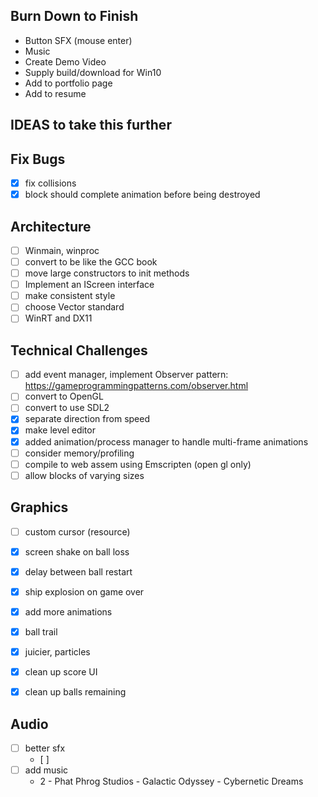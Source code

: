 ## Burn Down to Finish

- Button SFX (mouse enter)
- Music
- Create Demo Video
- Supply build/download for Win10
- Add to portfolio page 
- Add to resume

## IDEAS to take this further

## Fix Bugs
- [x] fix collisions
- [x] block should complete animation before being destroyed

## Architecture
- [ ] Winmain, winproc
- [ ] convert to be like the GCC book
- [ ] move large constructors to init methods
- [ ] Implement an IScreen interface
- [ ] make consistent style
- [ ] choose Vector standard
- [ ] WinRT and DX11

## Technical Challenges
- [ ] add event manager, implement Observer pattern: https://gameprogrammingpatterns.com/observer.html
- [ ] convert to OpenGL
- [ ] convert to use SDL2
- [X] separate direction from speed
- [X] make level editor
- [X] added animation/process manager to handle multi-frame animations
- [ ] consider memory/profiling
- [ ] compile to web assem using Emscripten (open gl only)
- [ ] allow blocks of varying sizes

## Graphics
- [ ] custom cursor (resource)
- [x] screen shake on ball loss
- [x] delay between ball restart
- [x] ship explosion on game over
- [x] add more animations
- [x] ball trail
- [x] juicier, particles
- [x] clean up score UI
- [x] clean up balls remaining


## Audio
- [ ] better sfx
    - [ ] 
- [ ] add music
    - 2 - Phat Phrog Studios - Galactic Odyssey - Cybernetic Dreams
